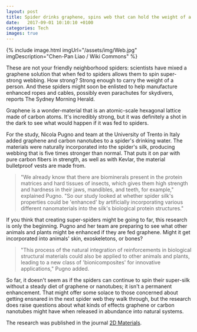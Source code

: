 ```yaml
---
layout: post
title: Spider drinks graphene, spins web that can hold the weight of a human
date:   2017-09-01 10:10:10 +0100
categories: Tech
images: true
---
```

{% include image.html imgUrl="/assets/img/Web.jpg" imgDescription="Chen-Pan Liao / Wiki Commons" %}

These are not your friendly neighborhood spiders: scientists have mixed a graphene solution that when fed to spiders allows them to spin super-strong webbing. How strong? Strong enough to carry the weight of a person. And these spiders might soon be enlisted to help manufacture enhanced ropes and cables, possibly even parachutes for skydivers, reports The Sydney Morning Herald.

Graphene is a wonder-material that is an atomic-scale hexagonal lattice made of carbon atoms. It's incredibly strong, but it was definitely a shot in the dark to see what would happen if it was fed to spiders.

For the study, Nicola Pugno and team at the University of Trento in Italy added graphene and carbon nanotubes to a spider's drinking water. The materials were naturally incorporated into the spider's silk, producing webbing that is five times stronger than normal. That puts it on par with pure carbon fibers in strength, as well as with Kevlar, the material bulletproof vests are made from.

>"We already know that there are biominerals present in the protein matrices and hard tissues of insects, which gives them high strength and hardness in their jaws, mandibles, and teeth, for example," explained Pugno. "So our study looked at whether spider silk's properties could be 'enhanced' by artificially incorporating various different nanomaterials into the silk's biological protein structures."

If you think that creating super-spiders might be going to far, this research is only the beginning. Pugno and her team are preparing to see what other animals and plants might be enhanced if they are fed graphene. Might it get incorporated into animals' skin, exoskeletons, or bones?

>"This process of the natural integration of reinforcements in biological structural materials could also be applied to other animals and plants, leading to a new class of 'bionicomposites' for innovative applications," Pugno added.

So far, it doesn't seem as if the spiders can continue to spin their super-silk without a steady diet of graphene or nanotubes; it isn't a permanent enhancement. That might offer some solace to those concerned about getting ensnared in the next spider web they walk through, but the research does raise questions about what kinds of effects graphene or carbon nanotubes might have when released in abundance into natural systems.

The research was published in the journal [2D Materials](http://iopscience.iop.org/article/10.1088/2053-1583/aa7cd3/meta;jsessionid=CD2D4B839A63A64F092D6F7CD8AC8D1E.ip-10-40-2-120).
